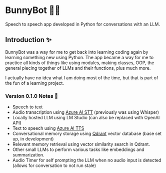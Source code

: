 # BunnyBot 🐰💕
Speech to speech app developed in Python for conversations with an LLM.

## Introduction ✨
BunnyBot was a way for me to get back into learning coding again by learning something new using Python. The app became a way for me to practice all kinds of things like using modules, making classes, OOP, the general piecing together of LLMs and their functions, plus much more.

I actually have no idea what I am doing most of the time, but that is part of the fun of a learning project.

### Version 0.1.0 Notes 📝
+ Speech to text
+ Audio transcription using [Azure AI STT](https://azure.microsoft.com/en-ca/products/ai-services/ai-speech) (previously was using Whisper)
+ Locally hosted LLM using LM Studio (can also be replaced with OpenAI API)
+ Text to speech using [Azure AI TTS](https://azure.microsoft.com/en-ca/products/ai-services/ai-speech)
+ Conversational memory storage using [Qdrant](https://qdrant.tech) vector database (base set up, in development)
+ Relevant memory retrieval using vector similarity search in Qdrant.
+ Other small LLMs to perform various tasks like embeddings and summarization.
+ Audio Timer for self prompting the LLM when no audio input is detected (allows for conversation to not run stale)
